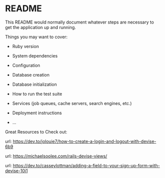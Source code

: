 # README

This README would normally document whatever steps are necessary to get the
application up and running.

Things you may want to cover:

* Ruby version

* System dependencies

* Configuration

* Database creation

* Database initialization

* How to run the test suite

* Services (job queues, cache servers, search engines, etc.)

* Deployment instructions

* ...

Great Resources to Check out:

url: https://dev.to/jolouie7/how-to-create-a-login-and-logout-with-devise-6b9

url: https://michaelsoolee.com/rails-devise-views/

url: https://dev.to/casseylottman/adding-a-field-to-your-sign-up-form-with-devise-10i1